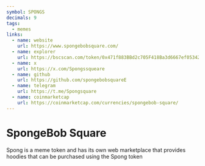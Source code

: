 ```yaml
---
symbol: SPONGS
decimals: 9
tags:
  - memes
links:
  - name: website
    url: https://www.spongebobsquare.com/
  - name: explorer
    url: https://bscscan.com/token/0x471f883BBd2c705F418Ba3d6667ef05342C4ee05
  - name: x
    url: https://x.com/Spongssqueare
  - name: github
    url: https://github.com/spongebobsquareE
  - name: telegram
    url: https://t.me/Spongsquare
  - name: coinmarketcap
    url: https://coinmarketcap.com/currencies/spongebob-square/
---
```


# SpongeBob Square

Spong is a meme token and has its own web marketplace that provides hoodies that can be purchased using the Spong token

